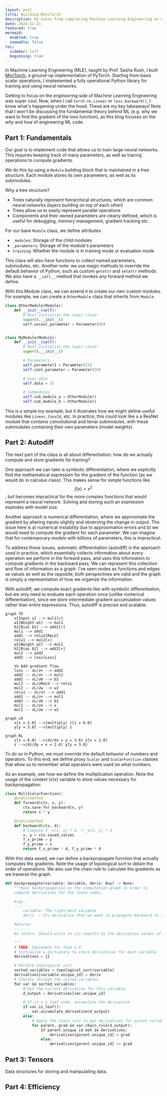 ```yaml
---
layout: post
title: Building MiniTorch
description: My notes from completing Machine Learning Engineering at Cornell Tech
date: 2024-12-21
featured: true
mermaid:
  enabled: true
  zoomable: false
toc:
  sidebar: left
  beginning: true
---
```


In Machine Learning Engineering (MLE), taught by Prof. Sasha Rush, I built [MiniTorch](https://minitorch.github.io/), a ground-up implementation of PyTorch. Starting from basis scalar operations, I implemented a fully operational Python library for training and using neural networks.

Getting to focus on the _engineering_ side of Machine Learning Engineering was super cool. Now, when I call `torch.nn.Linear` or `loss.backward()`, I know what's happening under the hood. These are my key takeaways! Note that I won't be discussing the fundamental theory behind ML (e.g. why we want to find the gradient of the loss function), as this blog focuses on the _why_ and _how_ of engineering ML code.

## Part 1: Fundamentals

<!-- First, we define some basic operators for scalar operations. As a simple example, we implement the ReLU function.

```python
def relu(x: float) -> float:
    """Compute the ReLU (Rectified Linear Unit) function."""
    return max(0.0, x)
```

Next, we consider how to implement a function that applies a scalar function to each element of an iterable. We do this by taking advantage of some functional programming: we define a `map` function that takes a function and returns a new function that applies the input function to each element of an iterable.

```python
def map(fn: Callable[[float], float]) -> Callable[[Iterable[float]], Iterable[float]]:
    """Apply a function to each element of an iterable.

    Args:
    ----
        fn: A function that takes a float and returns a float.

    Returns:
    -------
        A function that takes an iterable of floats and returns an iterable of floats
        with the input function applied to each element.

    """

    def inner(ls: Iterable[float]) -> Iterable[float]:
        return [fn(x) for x in ls]

    return inner
``` -->

Our goal is to implement code that allows us to train large neural networks. This requires keeping track of many parameters, as well as tracing operations to compute gradients.

We do this by using a `Module` building block that is maintained in a tree structure. Each module stores its own parameters, as well as its submodules.

Why a tree structure?

- Trees naturally represent hierarchical structures, which are common neural networks (layers building on top of each other)
- Trees allow us to easily represent parallel operations
- Components and their owned parameters are clearly defined, which is useful for debugging, memory management, gradient tracking etc.

For our base `Module` class, we define attributes

- `_modules`: Storage of the child modules
- `_parameters`: Storage of the module's parameters
- `training`: Whether the module is in training mode or evaluation mode

This class will also have functions to collect named parameters, submodules, etc. Another note:
we use magic methods to override the default behavior of Python, such as custom `getattr` and `setattr` methods. We also have a `__call__` method that invokes any forward method we define.

With this Module class, we can extend it to create our own custom modules. For example, we can create a `OtherModule` class that inherits from `Module`.

```python
class OtherModule(Module):
    def __init__(self):
        # Must initialize the super class!
        super().__init__()
        self.uncool_parameter = Parameter(60)


class MyModule(Module):
    def __init__(self):
        # Must initialize the super class!
        super().__init__()

        # Parameters.
        self.parameter1 = Parameter(15)
        self.cool_parameter = Parameter(50)

        # User data
        self.data = 25

        # Submodules
        self.sub_module_a = OtherModule()
        self.sub_module_b = OtherModule()
```

This is a simple toy example, but it illustrates how we might define useful modules like `Linear`, `Conv2d`, etc. In practice, this could look like a a ResNet module that contains convolutional and lienar submodules, with these submodules containing their own parameters (model weights).

## Part 2: Autodiff

The next part of the class is all about differentiation: how do we actually compute and store gradients for training?

One approach we can take is symbolic differentiation, where we explicitly find the mathematical expression for the gradient of the function (as we would do in calculus class). This makes sense for simple functions like $$ f(x) = x^2 $$, but becomes impractical for the more complex functions that would represent a neural network. Solving and storing such an expression explodes with model size.

Another approach is numerical differentiation, where we approximate the gradient by altering inputs slightly and observing the change in output. The issue here is a) numerical instability due to approximation errors and b) we would need to compute the gradient for each parameter. We can imagine that for contemporary models with billions of parameters, this is impractical.

To address these issues, automatic differentiation (autodiff) is the approach used in practice, which essentially collects information about every operation we perform in the forward pass, and uses this information to compute gradients in the backward pass. We can represent this collection and flow of information as a graph. I've seen nodes as functions and edges as values as well as the opposite; both perspectives are valid and the graph is simply a representation of how we organize the information.

With autodiff, we compute exact gradients like with symbolic differentiation, but we only need to evaluate each operation once (unlike numerical differentiation), since we store intermediate gradient accumulation values rather than entire expressions. Thus, autodiff is precise and scalable.

```mermaid
graph TD
    x[Input x] --> mul1[×]
    w1[Weight w1] --> mul1
    b1[Bias b1] --> add1[+]
    mul1 --> add1
    add1 --> relu1[ReLU]
    relu1 --> mul2[×]
    w2[Weight w2] --> mul2
    b2[Bias b2] --> add2[+]
    mul2 --> add2
    add2 --> loss[Loss]

    %% Add gradient flow
    loss -- ∂L/∂+ --> add2
    add2 -- ∂L/∂× --> mul2
    add2 -- ∂L/∂b --> b2
    mul2 -- ∂L/∂ReLU --> relu1
    mul2 -- ∂L/∂w --> w2
    relu1 -- ∂L/∂+ --> add1
    add1 -- ∂L/∂× --> mul1
    add1 -- ∂L/∂b --> b1
    mul1 -- ∂L/∂x --> x
    mul1 -- ∂L/∂w --> w1
```

```mermaid
graph LR
    x[x = 2.0] -->|multiply| z[z = 6.0]
    y[y = 3.0] -->|multiply| z
```

```mermaid
graph RL
    z[z = 6.0] -->|dz/dx = y = 3.0| x[x = 2.0]
    z -->|dz/dy = x = 2.0| y[y = 3.0]
```

To do so in Python, we must override the default behavior of numbers and operators. To this end, we define proxy `Scalar` and `ScalarFunction` classes that allow us to remember what operators were used on what numbers.

As an example, see how we define the multiplication operation. Note the usage of the context (ctx) variable to store values necessary for backpropagation:

```python
class Mul(ScalarFunction):
    @staticmethod
    def forward(ctx, x, y):
        ctx.save_for_backward(x, y)
        return x * y

    @staticmethod
    def backward(ctx, d):
        # Compute f'_x(x, y) * d, f'_y(x, y) * d
        x, y = ctx.saved_values
        f_x_prime = y
        f_y_prime = x
        return f_x_prime * d, f_y_prime * d
```

With this data saved, we can define a backpropagate function that actually computes the gradients. Note the usage of topological sort to obtain the order of operations. We also use the chain rule to calculate the gradients as we traverse the graph.

```python
def backpropagate(variable: Variable, deriv: Any) -> None:
    """Runs backpropagation on the computation graph in order to
    compute derivatives for the leave nodes.

    Args:
    ----
        variable: The right-most variable
        deriv  : Its derivative that we want to propagate backward to the leaves.

    Returns:
    -------
    No return. Should write to its results to the derivative values of each leaf through `accumulate_derivative`.

    """
    # TODO: Implement for Task 1.4.
    # Initialize a dictionary to store derivatives for each variable
    derivatives = {}

    # Perform topological sort
    sorted_variables = topological_sort(variable)
    derivatives[variable.unique_id] = deriv
    # Iterate through the sorted variables
    for var in sorted_variables:
        # Get the current derivative for this variable
        d_output = derivatives[var.unique_id]

        # If it's a leaf node, accumulate the derivative
        if var.is_leaf():
            var.accumulate_derivative(d_output)
        else:
            # Apply the chain rule to get derivatives for parent variables
            for parent, grad in var.chain_rule(d_output):
                if parent.unique_id not in derivatives:
                    derivatives[parent.unique_id] = grad
                else:
                    derivatives[parent.unique_id] += grad
```

## Part 3: Tensors

Data structures for storing and manipulating data.

## Part 4: Efficiency
